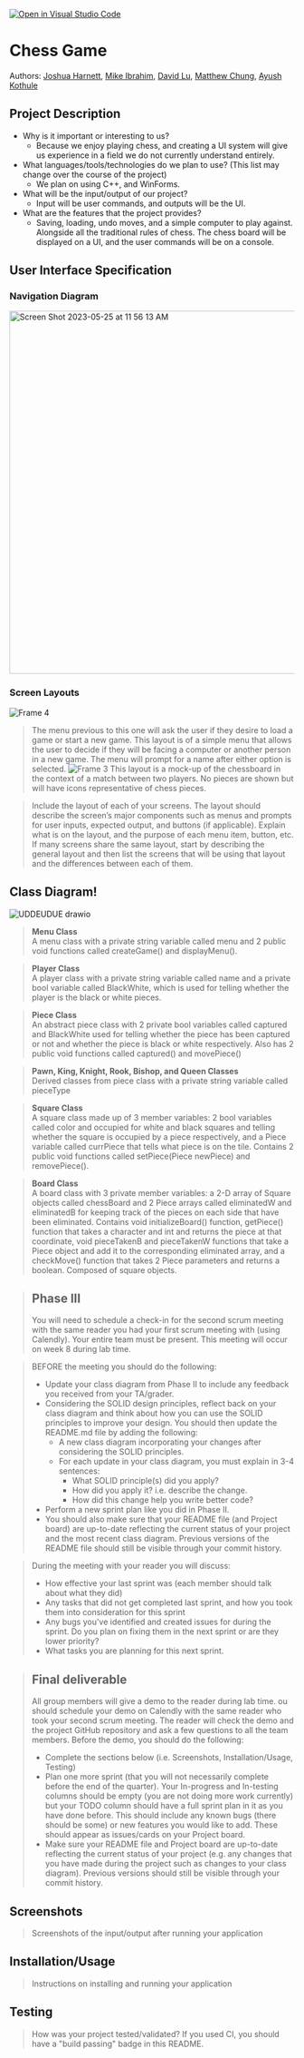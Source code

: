 [![Open in Visual Studio Code](https://classroom.github.com/assets/open-in-vscode-718a45dd9cf7e7f842a935f5ebbe5719a5e09af4491e668f4dbf3b35d5cca122.svg)](https://classroom.github.com/online_ide?assignment_repo_id=10882937&assignment_repo_type=AssignmentRepo)
# Chess Game
 
 Authors: [Joshua Harnett](https://github.com/Lietrix), [Mike Ibrahim](https://github.com/mibra0), [David Lu](https://github.com/david1u), [Matthew Chung](https://github.com/matthewc2003), [Ayush Kothule](https://github.com/akothule)

## Project Description
* Why is it important or interesting to us?
    * Because we enjoy playing chess, and creating a UI system will give us experience in a field we do not currently understand entirely.
* What languages/tools/technologies do we plan to use? (This list may change over the course of the project)                     
    * We plan on using C++, and WinForms.
* What will be the input/output of our project?
    * Input will be user commands, and outputs will be the UI.
 * What are the features that the project provides?
    * Saving, loading, undo moves, and a simple computer to play against. Alongside all the traditional rules of chess. The chess board will be displayed on a UI, and the user commands will be on a console.
## User Interface Specification
### Navigation Diagram

<img width="640" alt="Screen Shot 2023-05-25 at 11 56 13 AM" src="https://github.com/cs100/final-project-mchun078-mibra033-dlu046-akoth013/assets/129913826/6653100c-03b6-4e89-ba6d-98497cd16fae">




### Screen Layouts
![Frame 4](https://user-images.githubusercontent.com/24498843/236995841-5f569cac-9a76-4ec1-8678-38aa2d3ec632.png)
> The menu previous to this one will ask the user if they desire to load a game or start a new game. This layout is of a simple menu that allows the user to decide if they will be facing a computer or another person in a new game. The menu will prompt for a name after either option is selected. 
![Frame 3](https://user-images.githubusercontent.com/24498843/236993878-49ebc3a0-7658-41ef-aeb9-70ebbdda1727.png)
> This layout is a mock-up of the chessboard in the context of a match between two players. No pieces are shown but will have icons representative of chess pieces. 

> Include the layout of each of your screens. The layout should describe the screen’s major components such as menus and prompts for user inputs, expected output, and buttons (if applicable). Explain what is on the layout, and the purpose of each menu item, button, etc. If many screens share the same layout, start by describing the general layout and then list the screens that will be using that layout and the differences between each of them.

## Class Diagram!

![UDDEUDUE drawio](https://github.com/cs100/final-project-mchun078-mibra033-dlu046-akoth013/assets/129913826/4fe52e2e-ed10-476e-8425-aeca3eaf9f60)


 > **Menu Class**  
 > A menu class with a private string variable called menu and 2 public void functions called createGame() and displayMenu().

 > **Player Class**  
 > A player class with a private string variable called name and a private bool variable called BlackWhite, which is used for telling whether the player is the black or white pieces.

 > **Piece Class**  
 > An abstract piece class with 2 private bool variables called captured and BlackWhite used for telling whether the piece has been captured or not and whether the piece is black or white respectively. Also has 2 public void functions called captured() and movePiece()

 > **Pawn, King, Knight, Rook, Bishop, and Queen Classes**  
 > Derived classes from piece class with a private string variable called pieceType

 > **Square Class**  
 > A square class made up of 3 member variables: 2 bool variables called color and occupied for white and black squares and telling whether the square is occupied by a piece respectively, and a Piece variable called currPiece that tells what piece is on the tile. Contains 2 public void functions called setPiece(Piece newPiece) and removePiece(). 

 > **Board Class**  
 > A board class with 3 private member variables: a 2-D array of Square objects called chessBoard and 2 Piece arrays called eliminatedW and eliminatedB for keeping track of the pieces on each side that have been eliminated. Contains void initializeBoard() function, getPiece() function that takes a character and int and returns the piece at that coordinate, void pieceTakenB and pieceTakenW functions that take a Piece object and add it to the corresponding eliminated array, and a checkMove() function that takes 2 Piece parameters and returns a boolean. Composed of square objects.

 
 > ## Phase III
 > You will need to schedule a check-in for the second scrum meeting with the same reader you had your first scrum meeting with (using Calendly). Your entire team must be present. This meeting will occur on week 8 during lab time.
 
 > BEFORE the meeting you should do the following:
 > * Update your class diagram from Phase II to include any feedback you received from your TA/grader.
 > * Considering the SOLID design principles, reflect back on your class diagram and think about how you can use the SOLID principles to improve your design. You should then update the README.md file by adding the following:
 >   * A new class diagram incorporating your changes after considering the SOLID principles.
 >   * For each update in your class diagram, you must explain in 3-4 sentences:
 >     * What SOLID principle(s) did you apply?
 >     * How did you apply it? i.e. describe the change.
 >     * How did this change help you write better code?
 > * Perform a new sprint plan like you did in Phase II.
 > * You should also make sure that your README file (and Project board) are up-to-date reflecting the current status of your project and the most recent class diagram. Previous versions of the README file should still be visible through your commit history.
 
> During the meeting with your reader you will discuss: 
 > * How effective your last sprint was (each member should talk about what they did)
 > * Any tasks that did not get completed last sprint, and how you took them into consideration for this sprint
 > * Any bugs you've identified and created issues for during the sprint. Do you plan on fixing them in the next sprint or are they lower priority?
 > * What tasks you are planning for this next sprint.

 
 > ## Final deliverable
 > All group members will give a demo to the reader during lab time. ou should schedule your demo on Calendly with the same reader who took your second scrum meeting. The reader will check the demo and the project GitHub repository and ask a few questions to all the team members. 
 > Before the demo, you should do the following:
 > * Complete the sections below (i.e. Screenshots, Installation/Usage, Testing)
 > * Plan one more sprint (that you will not necessarily complete before the end of the quarter). Your In-progress and In-testing columns should be empty (you are not doing more work currently) but your TODO column should have a full sprint plan in it as you have done before. This should include any known bugs (there should be some) or new features you would like to add. These should appear as issues/cards on your Project board.
 > * Make sure your README file and Project board are up-to-date reflecting the current status of your project (e.g. any changes that you have made during the project such as changes to your class diagram). Previous versions should still be visible through your commit history. 
 
 ## Screenshots
 > Screenshots of the input/output after running your application
 ## Installation/Usage
 > Instructions on installing and running your application
 ## Testing
 > How was your project tested/validated? If you used CI, you should have a "build passing" badge in this README.
 
